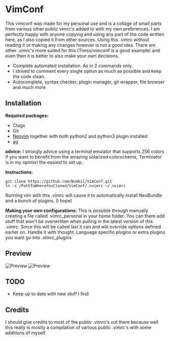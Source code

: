 VimConf
=======
This vimconf was made for my personal use and is a collage of small parts from various
other public vimrc's added to with my own preferences.
I am perfectly happy with anyone copying and using any part of the code written
here, as I also copied it from other sources.
Using this .vimrc without reading it or making any changes however is not a
good idea. There are other .vimrc's more suited for this (Timss/vimconf is a
good example) and even then it is better to also make your own decisions.

* Complete automated installation. As in 2 commands only.
* I strived to comment every single option as much as possible and keep the
  code clean.
* Autocomplete, syntax checker, plugin manager, git wrapper, file browser and much more

Installation
------------
**Required packages:**

* Ctags
* Git
* [Neovim](https://github.com/neovim/neovim) together with both python2 and python3 plugin installed
* [ag](https://github.com/ggreer/the_silver_searcher)

**advice:** I strongly advice using a terminal emulator that supports 256 colors if you
want to benefit from the amazing solarized colorscheme, Terminator
is in my opinion the easiest to set up.

**Instructions:**

    git clone https://github.com/Numkil/VimConf.git
    ln -s /PathToWhereYouCloned/VimConf/.nvimrc ~/.nvimrc

Running vim with this .vimrc will cause it to automatically install NeoBundle and a bunch of plugins. (I
hope)

**Making your own configurations:** This is possible through manually creating a file called
.vimrc_personal in your home folder. You can there add stuff that won't be overwritten when pulling in
the latest version of this .vimrc. Since this will be called last it can and
will override options defined earlier on. Handle it with thought. Language
specific plugins or extra plugins you want go into .vimrc_plugins

Preview
-------
![Preview](http://i.imgur.com/DQ1IRvj.png "light")
![Preview](http://i.imgur.com/5LEeZ1w.png "dark")

TODO
----
* Keep up to date with new stuff I find.

Credits
-------
I should give credits to most of the public .vimrc's out there because well this really is mostly a
compilation of various public .vimrc's with some additions of myself.

